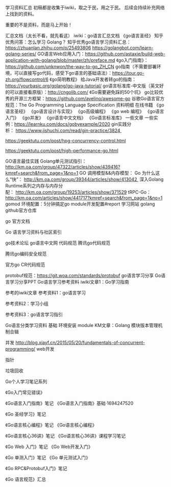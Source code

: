 学习资料汇总
初稿都是收集于iwiki，取之于民，用之于民。 后续会持续补充网络上找到的资料。

重要的不是资料，而是马上开始！

汇总文档（太长不看，就先看这）
iwiki：go语言汇总文档
《go语言圣经》
知乎优秀问答：怎么学习 Golang？
知乎优秀go语言学习资料汇总：https://zhuanlan.zhihu.com/p/25493806
https://golangbot.com/learn-golang-series/
GO语言Web应用入门：https://github.com/astaxie/build-web-application-with-golang/blob/master/zh/preface.md
《go入门指南》：https://github.com/unknwon/the-way-to-go_ZH_CN
go指南（不需要部署环境，可以直接写go代码，感受下go语言的基础语法）：https://tour.go-zh.org/flowcontrol/6
《go简明教程》
给Java开发者转go的指南：https://yourbasic.org/golang/go-java-tutorial/
go语言标准库-中文版（英文好的可以直接看原版）：http://cngolib.com/
《Go需要避免踩的50个坑》
go比较优秀的开源三方框架：https://github.com/avelino/awesome-go
谷歌Go语言官方规范：The Go Programming Language Specification
资料明细
在线书籍
《go语言圣经》
《go语言设计与实现》
《go高级编程》
《go web 编程》
《go语言入门》
《go并发》
《go语言中文文档》
《Go语言标准库》
一些文章
一些实例：https://learnku.com/docs/gobyexample/2020
gin实践分析： https://www.jishuchi.com/read/gin-practice/3824 

https://geektutu.com/post/hpg-concurrency-control.html

https://geektutu.com/post/high-performance-go.html

GO语言最佳实践
Golang单元测试指引：http://km.oa.com/group/47322/articles/show/439416?kmref=search&from_page=1&no=1
GO 调用模型&&内存模型：
Go 为什么这么“快”： http://km.oa.com/group/39344/articles/show/413042 
深入Golang Runtime系列之内存与内存分配： http://km.oa.com/group/19253/articles/show/371529
tRPC-Go：http://km.oa.com/articles/show/441717?kmref=search&from_page=1&no=1
gomod 环境配置：5分钟搞定go module开发配置#report
学习网站
golang github官方仓库

go 官方文档

Go 语言学习资料与社区索引

go技术论坛
go语言中文网
代码规范
腾讯go代码规范

腾讯go编码安全规范

官方go CR代码规范

protobuf规范：https://git.woa.com/standards/protobuf
go语言学习分享
Go语言学习分享PPT
Go语言学习参考资料
iwiki文章1：Go学习指南


参考的iwiki文章
参考资料1：go语言学习

参考资料2：学习小组

参考资料3：go语言学习指引



Go语言分类学习资料
基础
环境安装
module
KM文章：Golang 模块版本管理机制合辑


并发
http://blog.xiayf.cn/2015/05/20/fundamentals-of-concurrent-programming/
web开发


指针


垃圾回收


Go个人学习笔记系列


《Go入门常见错误》


《Go语言入门指南》笔记
《Go语言入门指南》基础·1694247520

《Go 圣经学习》笔记


《Go语言核心编程》笔记
《Go语言核心编程》

《Go语言核心36讲》笔记
《Go语言核心36讲》课程学习笔记

《Go Web 入门》笔记
《Go Web开发入门》

《Go 单测入门》笔记
《Go 单元测试入门》

《Go RPC&Protobuf入门》笔记


《Go 语言规范》汇总